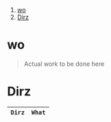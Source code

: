 1. [wo](#wo)
2. [Dirz](#dirz)

# wo

> Actual work to be done here

# Dirz

| `Dirz` | `What` |
| :----: | :----: |

